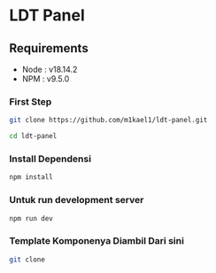 # LDT Panel
## Requirements
- Node : v18.14.2
- NPM : v9.5.0 <br>


### First Step
```bash
git clone https://github.com/m1kael1/ldt-panel.git
```

```bash
cd ldt-panel
```

### Install Dependensi
```bash
npm install
```

### Untuk run development server
```bash
npm run dev
```
### Template Komponenya Diambil Dari sini
```bash
git clone 
```

